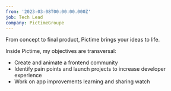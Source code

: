 ```yaml
---
from: '2023-03-08T00:00:00.000Z'
job: Tech Lead
company: PictimeGroupe
---
```


From concept to final product, Pictime brings your ideas to life.

Inside Pictime, my objectives are transversal:

- Create and animate a frontend community
- Identify pain points and launch projects to increase developer experience
- Work on app improvements learning and sharing watch
